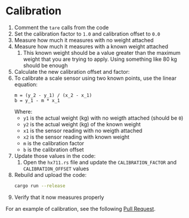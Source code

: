 # Calibration

1. Comment the `tare` calls from the code
2. Set the calibration factor to `1.0` and calibration offset to `0.0`
3. Measure how much it measures with no weight attached
4. Measure how much it measures with a known weight attached
   1. This known weight should be a value greater than the maximum weight that you are trying to apply. Using something like 80 kg should be enough
5. Calculate the new calibration offset and factor:
6. To calibrate a scale sensor using two known points, use the linear equation:
    ```
    m = (y_2 - y_1) / (x_2 - x_1)
    b = y_1 - m * x_1
    ```
    Where:
    - `y1` is the actual weight (kg) with no weigth attached (should be `0`)
    - `y2` is the actual weight (kg) of the known weight
    - `x1` is the sensor reading with no weigth attached
    - `x2` is the sensor reading with known weight
    - `m` is the calibration factor
    - `b` is the calibration offset
7. Update those values in the code:
   1. Open the `hx711.rs` file and update the `CALIBRATION_FACTOR` and `CALIBRATION_OFFSET` values
8. Rebuild and upload the code:
    ```bash
    cargo run --release
    ```
9. Verify that it now measures properly

For an example of calibration, see the following [Pull Request](https://github.com/SergioGasquez/crimpdeq/pull/11).
